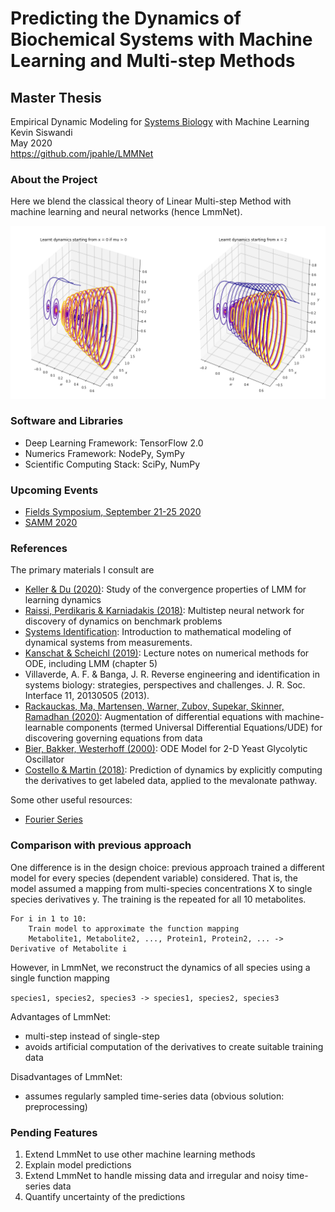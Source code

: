 # Predicting the Dynamics of Biochemical Systems with Machine Learning and Multi-step Methods

## Master Thesis

Empirical Dynamic Modeling for [Systems Biology](https://en.wikipedia.org/wiki/Systems_biology) with Machine Learning  
Kevin Siswandi  
May 2020  
https://github.com/jpahle/LMMNet  

### About the Project

Here we blend the classical theory of Linear Multi-step Method with machine learning and neural networks (hence LmmNet).

![Learnt Dynamics for Hopf Bifurcation](image/learnt-hopf.png)


### Software and Libraries

* Deep Learning Framework: TensorFlow 2.0
* Numerics Framework: NodePy, SymPy
* Scientific Computing Stack: SciPy, NumPy

### Upcoming Events

- [Fields Symposium, September 21-25 2020](https://sites.google.com/site/boumedienehamzi/second-symposium-on-machine-learning-and-dynamical-systems)
- [SAMM 2020](https://www.mpi-magdeburg.mpg.de/csc/events/samm20)

### References

The primary materials I consult are
* [Keller & Du (2020)](https://arxiv.org/abs/1912.12728): Study of the convergence properties of LMM for learning dynamics
* [Raissi, Perdikaris & Karniadakis (2018)](https://maziarraissi.github.io/research/7_multistep_neural_networks/): Multistep neural network for discovery of dynamics on benchmark problems
* [Systems Identification](https://www.mathworks.com/help/ident/gs/about-system-identification.html): Introduction to mathematical modeling of dynamical systems from measurements.
* [Kanschat & Scheichl (2019)](https://www.mathsim.eu/~gkanscha/notes/ode.pdf): Lecture notes on numerical methods for ODE, including LMM (chapter 5)
* Villaverde, A. F. & Banga, J. R. Reverse engineering and identification in systems biology: strategies, perspectives and challenges. J. R. Soc. Interface 11, 20130505 (2013).
* [Rackauckas, Ma, Martensen, Warner, Zubov, Supekar, Skinner, Ramadhan (2020)](https://arxiv.org/abs/2001.04385): Augmentation of differential equations with machine-learnable components (termed Universal Differential Equations/UDE) for discovering governing equations from data
* [Bier, Bakker, Westerhoff (2000)](https://www.ncbi.nlm.nih.gov/pmc/articles/PMC1300712/): ODE Model for 2-D Yeast Glycolytic Oscillator
* [Costello & Martin (2018)](https://www.nature.com/articles/s41540-018-0054-3): Prediction of dynamics by explicitly computing the derivatives to get labeled data, applied to the mevalonate pathway.

Some other useful resources:
* [Fourier Series](https://www.youtube.com/watch?v=r6sGWTCMz2k)

### Comparison with previous approach

One difference is in the design choice: previous approach trained a different model for every species (dependent variable) considered. That is, the model assumed a mapping from multi-species concentrations X to single species derivatives y. The training is the repeated for all 10 metabolites.

```
For i in 1 to 10:
    Train model to approximate the function mapping
    Metabolite1, Metabolite2, ..., Protein1, Protein2, ... -> Derivative of Metabolite i
```

However, in LmmNet, we reconstruct the dynamics of all species using a single function mapping

`species1, species2, species3 -> species1, species2, species3`

Advantages of LmmNet:
* multi-step instead of single-step
* avoids artificial computation of the derivatives to create suitable training data

Disadvantages of LmmNet:
* assumes regularly sampled time-series data (obvious solution: preprocessing)

### Pending Features

1. Extend LmmNet to use other machine learning methods
2. Explain model predictions
3. Extend LmmNet to handle missing data and irregular and noisy time-series data
4. Quantify uncertainty of the predictions

